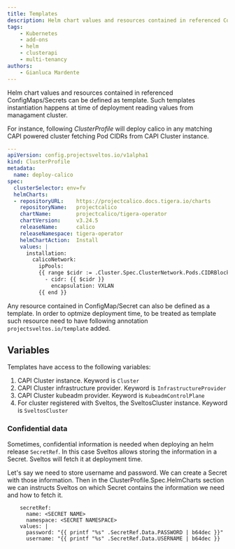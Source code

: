 ```yaml
---
title: Templates
description: Helm chart values and resources contained in referenced ConfigMaps/Secrets can be defined as template. 
tags:
    - Kubernetes
    - add-ons
    - helm
    - clusterapi
    - multi-tenancy
authors:
    - Gianluca Mardente
---
```

Helm chart values and resources contained in referenced ConfigMaps/Secrets can be defined as template. Such templates instantiation happens at time of deployment reading values from managament cluster.

For instance, following *ClusterProfile* will deploy calico in any matching CAPI powered cluster fetching Pod CIDRs from CAPI Cluster instance.

```yaml
---
apiVersion: config.projectsveltos.io/v1alpha1
kind: ClusterProfile
metadata:
  name: deploy-calico
spec:
  clusterSelector: env=fv
  helmCharts:
  - repositoryURL:    https://projectcalico.docs.tigera.io/charts
    repositoryName:   projectcalico
    chartName:        projectcalico/tigera-operator
    chartVersion:     v3.24.5
    releaseName:      calico
    releaseNamespace: tigera-operator
    helmChartAction:  Install
    values: |
      installation:
        calicoNetwork:
          ipPools:
          {{ range $cidr := .Cluster.Spec.ClusterNetwork.Pods.CIDRBlocks }}
            - cidr: {{ $cidr }}
              encapsulation: VXLAN
          {{ end }}
```

Any resource contained in ConfigMap/Secret can also be defined as a template. In order to optmize deployment time, to be treated as template such resource need to have following annotation `projectsveltos.io/template` added.

## Variables

Templates have access to the following variables:

1. CAPI Cluster instance. Keyword is `Cluster`
2. CAPI Cluster infrastructure provider. Keyword is `InfrastructureProvider`
3. CAPI Cluster kubeadm provider. Keyword is `KubeadmControlPlane` 
4. For cluster registered with Sveltos, the SveltosCluster instance. Keyword is `SveltosCluster` 

### Confidential data

Sometimes, confidential information is needed when deploying an helm release `SecretRef`. In this case Sveltos allows storing the information in a Secret. Sveltos will fetch it at deployment time.

Let's say we need to store username and password. We can create a Secret with those information. Then in the ClusterProfile.Spec.HelmCharts section we can instructs Sveltos on which Secret contains the information we need and how to fetch it.

```
    secretRef:
      name: <SECRET NAME>
      namespace: <SECRET NAMESPACE>
    values: |
      password: "{{ printf "%s" .SecretRef.Data.PASSWORD | b64dec }}"
      username: "{{ printf "%s" .SecretRef.Data.USERNAME | b64dec }}
```
